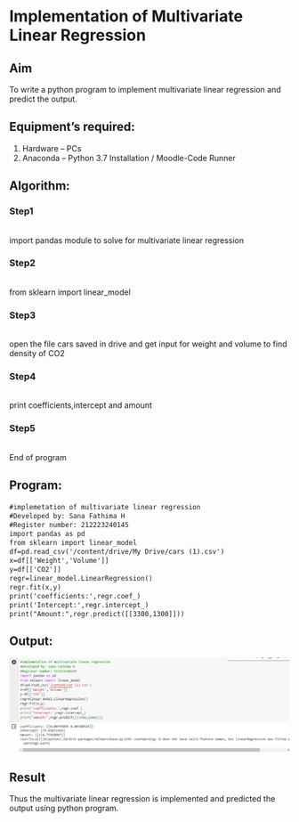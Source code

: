 # Implementation of Multivariate Linear Regression
## Aim
To write a python program to implement multivariate linear regression and predict the output.
## Equipment’s required:
1.	Hardware – PCs
2.	Anaconda – Python 3.7 Installation / Moodle-Code Runner
## Algorithm:
### Step1
<br>
import pandas module to solve for multivariate linear regression

### Step2
<br>
from sklearn import linear_model

### Step3
<br>
open the file cars saved in drive and get input for weight and volume to find density of CO2

### Step4
<br>
print coefficients,intercept and amount

### Step5
<br>
End of program

## Program:
```
#implemetation of multivariate linear regression
#Developed by: Sana Fathima H
#Register number: 212223240145
import pandas as pd
from sklearn import linear_model
df=pd.read_csv('/content/drive/My Drive/cars (1).csv')
x=df[['Weight','Volume']]
y=df[['CO2']]
regr=linear_model.LinearRegression()
regr.fit(x,y)
print('coefficients:',regr.coef_)
print('Intercept:',regr.intercept_)
print("Amount:",regr.predict([[3300,1300]]))

```
## Output:
![alt text](<Screenshot 2024-05-08 093600.png>)

## Result
Thus the multivariate linear regression is implemented and predicted the output using python program.